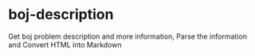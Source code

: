 # boj-description
Get boj problem description and more information, Parse the information and Convert HTML into Markdown
